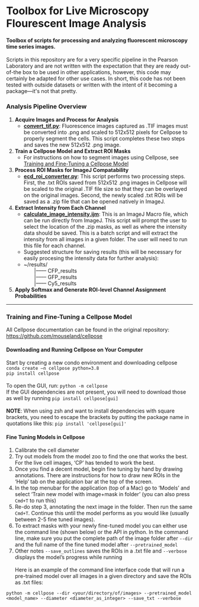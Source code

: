 # Toolbox for Live Microscopy Flourescent Image Analysis
#### Toolbox of scripts for processing and analyzing fluorescent microscopy time series images.
Scripts in this repository are for a very specific pipeline in the Pearson Laboratory and are not written with
the expectation that they are ready out-of-the box to be used in other applications, however, this code
may certainly be adapted for other use cases. In short, this code has not been tested with outside datasets 
or written with the intent of it becoming a package—it's not that pretty. <br>
### Analysis Pipeline Overview
1. **Acquire Images and Process for Analysis**
     * **[convert_tif.py](https://github.com/emmachancellor/fluorescent_image_analysis/blob/main/convert_tif.py)**: Fluorescence images captured as .TIF images must be converted into .png and scaled to 512x512 pixels for Cellpose to properly segment the cells. This script completes these two steps and saves the new 512x512 .png image.  
3. **Train a Cellpose Model and Extract ROI Masks**
     * For instructions on how to segment images using Cellpose, see [Training and Fine-Tuning a Cellpose Model](#cellpose)
5. **Process ROI Masks for ImageJ Compatability**
     * **[ecd_roi_converter.py](https://github.com/emmachancellor/fluorescent_image_analysis/blob/main/ecd_roi_converter.py)**: This script performs two processing steps. First, the .txt ROIs saved from 512x512 .png images in Cellpose will be scaled to the original .TIF file size so that they can be overlayed on the original images. Second, the newly scaled .txt ROIs will be saved as a .zip file that can be opened natively in ImageJ. 
6. **Extract Intensity from Each Channel**
     * **[calculate_image_intensity.ijm](https://github.com/emmachancellor/fluorescent_image_analysis/tree/main)**: This is an ImageJ Macro file, which can be run directly from ImageJ. This script will prompt the user to select the location of the .zip masks, as well as where the intensity data should be saved. This is a batch script and will extract the intensity from all images in a given folder. The user will need to run this file for each channel.
     * Suggested structure for saving results (this will be necessary for easily procesing the intensity data for further analysis):
     * ~/results/<br>
&emsp;&emsp;|–––– CFP_results<br>
&emsp;&emsp;|–––– GFP_results<br>
&emsp;&emsp;|–––– Cy5_results<br>
8. **Apply Softmax and Generate ROI-level Channel Assignment Probabilities**
---
### Training and Fine-Tuning a Cellpose Model <a name="cellpose"></a>
All Cellpose documentation can be found in the original repository: https://github.com/mouseland/cellpose <br>
#### Downloading and Running Cellpose on Your Computer
Start by creating a new condo environment and downloading cellpose <br>
`conda create —n cellpose python=3.8`<br>
`pip install cellpose`<br><br>
To open the GUI, run: `python -m cellpose`<br>
If the GUI dependencies are not present, you will need to download those as well by running `pip install cellpose[gui]`<br><br>
**NOTE**: When using zsh and want to install dependencies with square brackets, you need to escape the brackets by putting the package name in quotations like this:
`pip install 'cellpose[gui]'`
#### Fine Tuning Models in Cellpose
1. Calibrate the cell diameter
2. Try out models from the model zoo to find the one that works the best. For the live cell images, ‘CP’ has tended to work the best.
3. Once you find a decent model, begin fine tuning by hand by drawing annotations. There are instructions for how to draw new ROIs in the ‘Help’ tab on the application bar at the top of the screen.
4. In the top menubar for the application (top of a Mac) go to ‘Models’ and select  ‘Train new model with image+mask in folder’ (you can also press `Cmd+T` to run this)
5. Re-do step 3, annotating the next image in the folder. Then run the same `Cmd+T`. Continue this until the model performs as you would like (usually between 2-5 fine tuned images).
6. To extract masks with your newly fine-tuned model you can either use the command line (shown below) or the API in python. In the command line, make sure you put the complete path of the image folder after `--dir`  and the full name of the fine tuned model after `--pretrained_model` 
7. Other notes `--save_outlines` saves the ROIs in a .txt file and `--verbose` displays the model’s progress while running<br><br>
Here is an example of the command line interface code that will run a pre-trained model over all images in a given directory and save the ROIs as .txt files:
```
python -m cellpose --dir <your/directory/of/images> --pretrained_model <model_name> --diameter <diameter_as_integer> --save_txt --verbose
```
